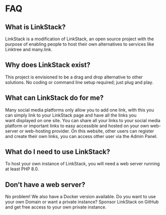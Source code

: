 # FAQ

## What is LinkStack?

LinkStack is a modification of LinkStack, an open source project with the purpose of enabling people to host their own alternatives to services like Linktree and many.link.


## Why does LinkStack exist?

This project is envisioned to be a drag and drop alternative to other solutions. No coding or command line setup required; just plug and play.


## What can LinkStack do for me?

Many social media platforms only allow you to add one link, with this you can simply link to your LinkStack page and have all the links you want displayed on one site. You can share all your links to your social media platform or 
important links to easy accessible and hosted on your own web-server or web-hosting provider. On this website, other users can register and create their own links, you can access other user via the Admin Panel.


## What do I need to use LinkStack?

To host your own instance of LinkStack, you will need a web server running at least PHP 8.0.


## Don’t have a web server?

No problem! We also have a Docker version available.
Do you want to use your own Domain or want a private instance? Sponsor LinkStack on GitHub and get free access to your own private instance.
